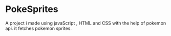 # PokeSprites
A project i made using javaScript , HTML and CSS with the help of pokemon api. it fetches pokemon sprites.

